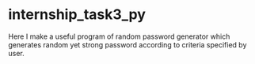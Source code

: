 # internship_task3_py
Here I make a useful program of random password generator which generates random yet strong password according to criteria specified by user.
